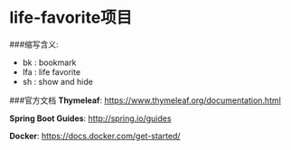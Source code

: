 # life-favorite项目 

###缩写含义:

- bk : bookmark
- lfa : life favorite
- sh : show and hide

###官方文档
**Thymeleaf**: https://www.thymeleaf.org/documentation.html

**Spring Boot Guides**: http://spring.io/guides

**Docker**: https://docs.docker.com/get-started/







